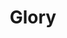 ---
index: 11
layout: default
title: Glory
event: Selma to Montgomery March
artist: Common and John Legend
genre: Hip hop, soul
writer: John Stephens, Lonnie Lynn, Che Smith
producer: John Legend
album: Selma Soundtrack
label: ARTium/Def Jam Recordings a div. of UMG Recordings & Getting Out Our Dreams/Columbia Records/Sony Music Entertainment
country: USA
language: English
duration: '4:32'
released: 2014
soundcloud: https://w.soundcloud.com/player/?url=https%3A//api.soundcloud.com/tracks/179965085&color=%23fffad2&auto_play=false&hide_related=false&show_comments=true&show_user=true&show_reposts=false&show_teaser=true&visual=true
soundcloud-source: https://soundcloud.com/johnlegend/glory-ft-common
soundcloud-artist: https://soundcloud.com/johnlegend
award1: Academy Award for Best Orginal Song, 2015 
award2: Golden Globe for Best Orginal Song, 2015
award3: Best Song Written for Visual Media, 2016
description1: Glory was written for the film - Selma, which is about the Selma to Montgomery marches.
description: The song was performed by John Legend and Common for the 2020 National Democratic Convention which was dedicated to John Lewis who was an American civil rights leader and politician.
versions:
source1: https://www.rollingstone.com/music/music-news/john-legend-common-perform-glory-to-honor-john-lewis-at-2020-dnc-1047887/
source2: https://www.huffpost.com/entry/common-selma-song-glory-inspiration_n_6445610
---